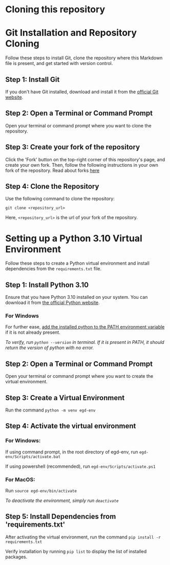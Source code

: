# Cloning this repository

# Git Installation and Repository Cloning

Follow these steps to install Git, clone the repository where this Markdown file is present, and get started with version control.

## Step 1: Install Git

If you don't have Git installed, download and install it from the [official Git website](https://git-scm.com/).

## Step 2: Open a Terminal or Command Prompt

Open your terminal or command prompt where you want to clone the repository.

## Step 3: Create your fork of the repository

Click the 'Fork' button on the top-right corner of this repository's page, and create your own fork. Then, follow the following instructions in your own fork of the repository. Read about forks [here](https://docs.github.com/en/pull-requests/collaborating-with-pull-requests/working-with-forks/about-forks)

## Step 4: Clone the Repository

Use the following command to clone the repository:

`git clone <repository_url>`

Here, `<repository_url>` is the url of your fork of the repository.

# Setting up a Python 3.10 Virtual Environment

Follow these steps to create a Python virtual environment and install dependencies from the `requirements.txt` file.

## Step 1: Install Python 3.10

Ensure that you have Python 3.10 installed on your system. You can download it from [the official Python website](https://www.python.org/downloads/).

### For Windows

For further ease, [add the installed python to the PATH environment variable](https://datatofish.com/add-python-to-windows-path/) if it is not already present.

*To verify, run `python --version` in terminal. If it is present in PATH, it should return the version of python with no error.*

## Step 2: Open a Terminal or Command Prompt

Open your terminal or command prompt where you want to create the virtual environment.

## Step 3: Create a Virtual Environment

Run the command `python -m venv egd-env`

## Step 4: Activate the virtual environment

### For Windows:

If using command prompt, in the root directory of egd-env, run `egd-env/Scripts/activate.bat`

If using powershell (recommended), run `egd-env/Scripts/activate.ps1`

### For MacOS:

Run `source egd-env/bin/activate`

*To deactivate the environment, simply run `deactivate`*

## Step 5: Install Dependencies from 'requirements.txt'

After activating the virtual environment, run the command `pip install -r requirements.txt`

Verify installation by running `pip list` to display the list of installed packages.

